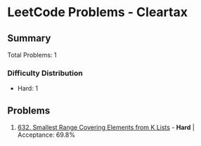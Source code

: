 # LeetCode Problems - Cleartax

## Summary
Total Problems: 1

### Difficulty Distribution

- Hard: 1

## Problems

1. [632. Smallest Range Covering Elements from K Lists](https://leetcode.com/problems/smallest-range-covering-elements-from-k-lists/) - **Hard** | Acceptance: 69.8%